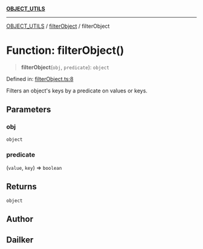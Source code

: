 [**OBJECT_UTILS**](../../README.md)

***

[OBJECT_UTILS](../../README.md) / [filterObject](../README.md) / filterObject

# Function: filterObject()

> **filterObject**(`obj`, `predicate`): `object`

Defined in: [filterObject.ts:8](https://github.com/dailker/everyutil/blob/d12555c550c1d59295f536d15822ff0e97aceecb/src/object/filterObject.ts#L8)

Filters an object's keys by a predicate on values or keys.

## Parameters

### obj

`object`

### predicate

(`value`, `key`) => `boolean`

## Returns

`object`

## Author

## Dailker
